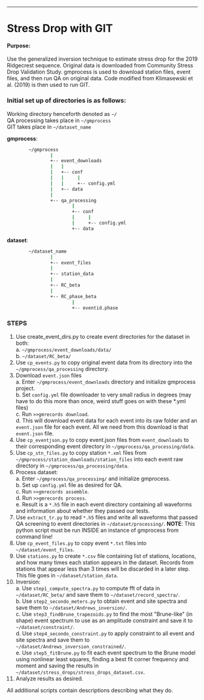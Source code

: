 
--------------------------------------------------------------------------------------
# Stress Drop with GIT

#### Purpose:
Use the generalized inversion technique to estimate stress drop for the 2019 Ridgecrest sequence.  Original data is downloaded from Community Stress Drop Validation Study.  gmprocess is used to download station files, event files, and then run QA on original data.  Code modified from Klimasewski et al. (2019) is then used to run GIT.

### Initial set up of directories is as follows:
Working directory henceforth denoted as `~/`\
QA processing takes place in `~/gmprocess`\
GIT takes place in `~/dataset_name`

**gmprocess**:
```bash
        ~/gmprocess
                |
                +-- event_downloads
                |  	|
                |  	+-- conf
                |  	|	  |
                |  	|	  +-- config.yml
                |	+-- data
                |
                +-- qa_processing
                        |
                        +-- conf
                        |	  |
                        |	  +-- config.yml
                        +-- data
```

**dataset**:
```bash
        ~/dataset_name
                |
                +-- event_files
                |
                +-- station_data
                |
                +-- RC_beta
                |
                +-- RC_phase_beta
                        |
                        +-- eventid.phase
```

### STEPS

1.	Use create_event_dirs.py to create event directories for the dataset in both:\
a. `~/gmprocess/event_downloads/data/`\
b. `~/dataset/RC_beta/`
2.	Use `cp_events.py` to copy original event data from its directory into the `~/gmprocess/qa_processing` directory. 
3.	Download `event.json` files\
      a.	Enter `~/gmprocess/event_downloads` directory and initialize gmprocess project. \
      b.	Set `config.yml` file downloader to very small radius in degrees (may have to do this more than once, weird stuff goes on with these *.yml files)\
      c.	Run `>>gmrecords download`.\
      d.	This will download event data for each event into its raw folder and an `event.json` file for each event.  All we need from this download is that `event.json` file.  
4.	Use `cp_eventjson.py` to copy event.json files from `event_downloads` to their corresponding event directory in `~/gmprocess/qa_processing/data`.
5.	Use `cp_stn_files.py` to copy station `*.xml` files from `~/gmprocess/station_downloads/station_files` into each event raw directory in `~/gmprocess/qa_processing/data`.  
6.	Process dataset:\
    a.	Enter `~/gmprocess/qa_processing/` and initialize gmprocess.\
    b.	Set up `config.yml` file as desired for QA.\
    c.	Run `>>gmrecords assemble`.\
    d.	Run `>>gmrecords process`.\
    e.	Result is a `*.h5` file in each event directory containing all waveforms and information about whether they passed our tests.  
7.	Use `extract_tr.py` to read `*.h5` files and write all waveforms that passed QA screening to event directories in `~/dataset/processing/`. **NOTE**: This python script must be run INSIDE an instance of gmprocess from command line!
8.	Use `cp_event_files.py` to copy event `*.txt` files into `~/dataset/event_files`.
9.	Use `stations.py` to create `*.csv` file containing list of stations, locations, and how many times each station appears in the dataset. Records from stations that appear less than 3 times will be discarded in a later step.  This file goes in `~/dataset/station_data`.
10.	Inversion:\
     a. Use `step1_compute_spectra.py` to compute fft of data in `~/dataset/RC_beta/` and save them to `~/dataset/record_spectra/`.\
     b. Use `step2_secondo_meters.py` to obtain event and site spectra and save them to `~/dataset/Andrews_inversion/`.\
     c. Use `step3_findBrune_trapezoids.py` to find the most "Brune-like" (in shape) event spectrum to use as an amplitude constraint and save it to `~/dataset/constraint/`.\
     d. Use `step4_secondo_constraint.py` to apply constraint to all event and site spectra and save them to `~/dataset/Andrews_inversion_constrained/`.\
     e. Use `step5_fitBrune.py` to fit each event spectrum to the Brune model using nonlinear least squares, finding a best fit corner frequency and moment and saving the results in `~/dataset/stress_drops/stress_drops_dataset.csv`.
11. Analyze results as desired.  

All additional scripts contain descriptions describing what they do. 
